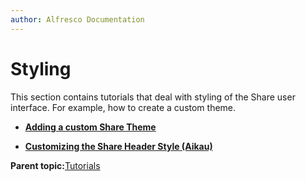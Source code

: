 ```yaml
---
author: Alfresco Documentation
---
```


# Styling

This section contains tutorials that deal with styling of the Share user interface. For example, how to create a custom theme.

-   **[Adding a custom Share Theme](../tasks/dev-extensions-share-tutorials-add-theme.md)**  

-   **[Customizing the Share Header Style \(Aikau\)](../tasks/dev-extensions-share-tutorials-customize-header-style.md)**  


**Parent topic:**[Tutorials](../concepts/dev-extensions-share-tutorials-intro.md)

